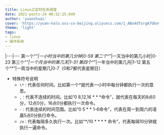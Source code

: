 ```yaml
---
title: Linux之定时任务调度
date: 2021-posts-24 08:52:25.049
author: 'yuanshuai'
cover: 'https://yuan-halo.oss-cn-beijing.aliyuncs.com/1_ABo4dTsrgA7UboVI7c6yIA.jpeg'
theme: 'light'
tags: 
- linux
- 操作系统
---
```


|---|---
第一个“*”|一小时当中的第几分钟|0-59
第二个“*”|一天当中的第几小时|0-23
第三个“*”|一个月当中的第几天|1-31
第四个“*”|一年当中的第几月|1-12
第五个“*”|一周当中的星期几|0-7（0和7都代表星期日）

* 特殊符号说明
  * `\*：`代表任何时间。比如第一个*就代表一小时中每分钟都执行一次的意思。
  * `,：`代表不连续的时间。比如“0 8,12,16 \* * *命令”，就代表在每天的8点0分，12点0分，16点0分都执行一次命令。
  * `-：`代表连续的时间范围。比如“0 5 * * 1-6命令”，代表在周一到周六的凌晨5点0分执行命令。
  * `/n：`代表每隔多久执行一次。比如“*/10 \* * * * 命令”，代表每隔10分钟就执行一遍命令。